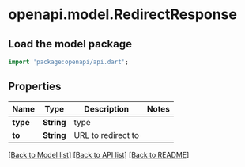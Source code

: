 # openapi.model.RedirectResponse

## Load the model package

```dart
import 'package:openapi/api.dart';
```

## Properties

| Name     | Type       | Description        | Notes |
| -------- | ---------- | ------------------ | ----- |
| **type** | **String** | type               |
| **to**   | **String** | URL to redirect to |

[[Back to Model list]](../README.md#documentation-for-models) [[Back to API list]](../README.md#documentation-for-api-endpoints) [[Back to README]](../README.md)
